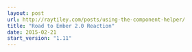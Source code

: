 ```yaml
---
layout: post
url: http://raytiley.com/posts/using-the-component-helper/
title: "Road to Ember 2.0 Reaction"
date: 2015-02-21
start_version: "1.11"
---
```

